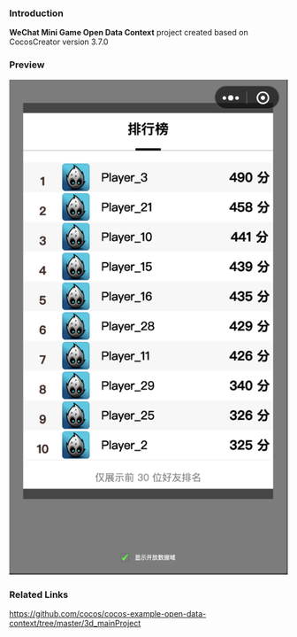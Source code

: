 ### Introduction
**WeChat Mini Game Open Data Context** project created based on CocosCreator version 3.7.0

### Preview
![image](../../../image/202212/2022120701.png)

### Related Links
https://github.com/cocos/cocos-example-open-data-context/tree/master/3d_mainProject
